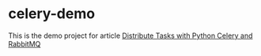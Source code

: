 # celery-demo

This is the demo project for article [Distribute Tasks with Python Celery and RabbitMQ](https://tests4geeks.com/tutorials/distribute-tasks-with-python-celery-and-rabbitmq/)
